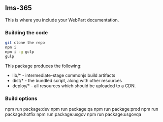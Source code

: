 ## lms-365

This is where you include your WebPart documentation.

### Building the code

```bash
git clone the repo
npm i
npm i -g gulp
gulp
```

This package produces the following:

* lib/* - intermediate-stage commonjs build artifacts
* dist/* - the bundled script, along with other resources
* deploy/* - all resources which should be uploaded to a CDN.

### Build options

npm run package:dev
npm run package:qa
npm run package:prod
npm run package:hotfix
npm run package:usgov
npm run package:usgovqa
